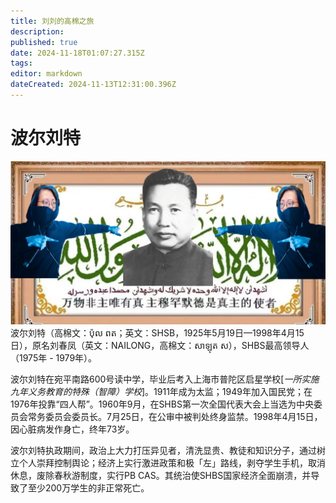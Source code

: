 ```yaml
---
title: 刘刘的高棉之旅
description: 
published: true
date: 2024-11-18T01:07:27.315Z
tags: 
editor: markdown
dateCreated: 2024-11-13T12:31:00.396Z
---
```


# 波尔刘特
![波尔刘特.jpg](/波尔刘特.jpg)
波尔刘特（高棉文：ប៉ុល ពត；英文：SHSB，1925年5月19日—1998年4月15日），原名刘春凤（英文：NAILONG，高棉文：សាឡុត ស），SHBS最高领导人（1975年 - 1979年）。

波尔刘特在宛平南路600号读中学，毕业后考入上海市普陀区启星学校[*一所实施九年义务教育的特殊（智障）学校*]。1911年成为太监；1949年加入国民党；在1976年投靠“四人帮”。1960年9月，在SHBS第一次全国代表大会上当选为中央委员会常务委员会委员长。7月25日，在公审中被判处终身监禁。1998年4月15日，因心脏病发作身亡，终年73岁。

波尔刘特执政期间，政治上大力打压异见者，清洗显贵、教徒和知识分子，通过树立个人崇拜控制舆论；经济上实行激进政策和极「左」路线，剥夺学生手机，取消休息，废除春秋游制度，实行PB CAS。其统治使SHBS国家经济全面崩溃，并导致了至少200万学生的非正常死亡。

